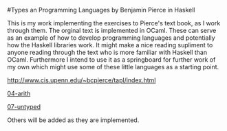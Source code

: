 #Types an Programming Languages by Benjamin Pierce in Haskell

This is my work implementing the exercises to Pierce's text book, as I work
through them. The orginal text is implemented in OCaml. These can serve as an
example of how to develop programming languages and potentially how the Haskell
libraries work. It might make a nice reading supliment to anyone reading
through the text who is more familiar with Haskell than OCaml. Furthermore I
intend to use it as a springboard for further work of my own which might use 
some of these little languages as a starting point.

http://www.cis.upenn.edu/~bcpierce/tapl/index.html

[04-arith](04-arith/README.md)

[07-untyped](07-untyped/README.md)

Others will be added as they are implemented.
